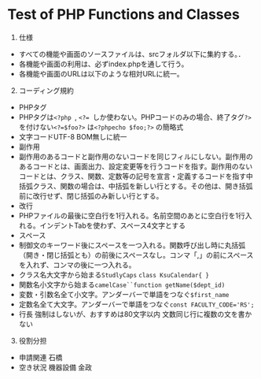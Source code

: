 # Test of PHP Functions and Classes
1. 仕様
 - すべての機能や画面のソースファイルは、srcフォルダ以下に集約する。．
 - 各機能や画面の利用は、必ずindex.phpを通して行う。
 - 各機能や画面のURLは以下のような相対URLに統一。

2. コーディング規約
- PHPタグ
- PHPタグは`<?php `, `<?= `しか使わない。PHPコードのみの場合、終了タグ`?>` を付けない`<?=$foo?>` は`<?phpecho $foo;?>` の簡略式
- 文字コードUTF-8 BOM無しに統一
- 副作用
- 副作用のあるコードと副作用のないコードを同じフィルにしない。副作用のあるコードとは、画面出力、設定変更等を行うコードを指す。副作用のないコードとは、クラス、関数、定数等の記号を宣言・定義するコードを指す中括弧クラス、関数の場合は、中括弧を新しい行とする。その他は、開き括弧前に改行せず、閉じ括弧のみ新しい行とする。
- 改行
- PHPファイルの最後に空白行を1行入れる。名前空間のあとに空白行を1行入れる。インデントTabを使わず、スペース4文字とする
- スペース
- 制御文のキーワード後にスペースを一つ入れる。関数呼び出し時に丸括弧（開き・閉じ括弧とも）の前後にスペースなし。コンマ「,」の前にスペースを入れず、コンマの後に一つ入れる。
- クラス名大文字から始まる`StudlyCaps` `class KsuCalendar{ }`
- 関数名小文字から始まる`camelCase``function getName($dept_id)`
- 変数・引数名全て小文字。アンダーバーで単語をつなぐ`$first_name`
- 定数名全て大文字。アンダーバーで単語をつなぐ`const FACULTY_CODE='RS';`
- 行長 強制はしないが、おすすめは80文字以内 文数同じ行に複数の文を書かない

3. 役割分担
- 申請関連 石橋
- 空き状況 機器設備 金政
